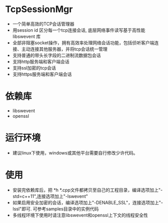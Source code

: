 # TcpSessionMgr
 * 一个简单高效的TCP会话管理器
 * 用session id 区分每一个tcp连接会话, 底层网络事件读写基于高性能 libswevent 库
 * 全部非阻塞socket操作，拥有高效率处理网络会话功能，包括侦听客户端连接、主动连接其他服务器，并将tcp会话统一管理
 * 支持普通的带头长字段的二进制流数据包会话
 * 支持http服务端和客户端会话
 * 支持ssl加密的tcp会话
 * 支持https服务端和客户端会话

# 依赖库
 * libswevent
 * openssl

# 运行环境
 * 建议linux下使用，windows或其他平台需要自行修改少许代码。

# 使用
 * 安装完依赖库后，把 *h *.cpp文件都拷贝至自己的工程目录，编译选项加上"-std=c++11",连接选项加上"-lswevent"
 * 如果启用安全加密的会话，编译选项加上"-DENABLE_SSL"，连接选项加上"-lssl"即可. 可参考samples目录中的实例代码
 * 多线程环境下使用时请注意libswevent和openssl上下文的线程安全性
  
